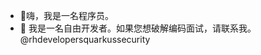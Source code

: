- 👋嗨，我是一名程序员。
- 👀 我是一名自由开发者。如果您想破解编码面试，请联系我。@rhdevelopersquarkussecurity
<!---
program8877/program8877 is a ✨ special ✨ repository because its `README.md` (this file) appears on your GitHub profile.
You can click the Preview link to take a look at your changes.
--->
